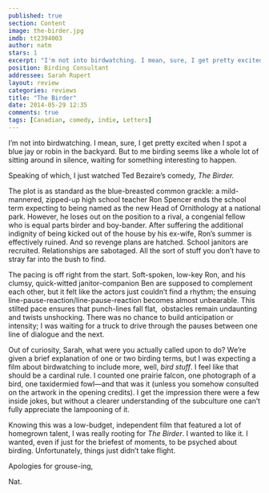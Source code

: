 ```yaml
---
published: true
section: Content
image: the-birder.jpg
imdb: tt2394003
author: natm
stars: 1
excerpt: "I'm not into birdwatching. I mean, sure, I get pretty excited when I spot a blue jay or robin in the backyard. But to me birding seems like a whole lot of sitting around in silence, waiting for something interesting to happen."
position: Birding Consultant
addressee: Sarah Rupert
layout: review
categories: reviews
title: "The Birder"
date: 2014-05-29 12:35
comments: true
tags: [Canadian, comedy, indie, Letters]
---
```

<p>I&rsquo;m not into birdwatching. I mean, sure, I get pretty excited when I spot a blue jay or robin in the backyard. But to me birding seems like a whole lot of sitting around in silence, waiting for something interesting to happen.</p>
<p>Speaking of which, I just watched Ted Bezaire&rsquo;s comedy,&nbsp;<em>The Birder.</em>&nbsp;</p>
<p>The plot is as standard as the blue-breasted common grackle: a mild-mannered, zipped-up high school teacher Ron Spencer ends the school term expecting to being named as the new Head of Ornithology at a national park. However, he loses out on the position to a rival, a congenial fellow who is equal parts birder and boy-bander. After suffering the additional indignity of being kicked out of the house by his ex-wife, Ron&rsquo;s summer is effectively ruined. And so revenge plans are hatched. School janitors are recruited. Relationships are sabotaged. All the sort of stuff you don&rsquo;t have to stray far into the bush to find.</p>
<p>The pacing is off right from the start. Soft-spoken, low-key Ron, and his clumsy, quick-witted janitor-companion Ben are supposed to complement each other, but it felt like the actors just couldn&rsquo;t find a rhythm; the ensuing line-pause-reaction/line-pause-reaction becomes almost unbearable. This stilted pace ensures that punch-lines fall flat, &nbsp;obstacles remain undaunting and twists unshocking. There was no chance to build anticipation or intensity; I was waiting for a truck to drive through the pauses between one line of dialogue and the next.</p>
<p>Out of curiosity, Sarah, what were you actually called upon to do? We&rsquo;re given a brief explanation of one or two birding terms, but I was expecting a film about birdwatching to include more, well,&nbsp;<em>bird stuff</em>. I feel like that should be a cardinal rule. I counted one prairie falcon, one photograph of a bird, one taxidermied fowl&mdash;and that was it (unless you somehow consulted on the artwork in the opening credits). I get the impression there were a few inside jokes, but without a clearer understanding of the subculture one can&rsquo;t fully appreciate the lampooning of it.</p>
<p>Knowing this was a low-budget, independent film that featured a lot of homegrown talent, I was really rooting for&nbsp;<em>The Birder</em>. I wanted to like it. I wanted, even if just for the briefest of moments, to be psyched about birding. Unfortunately, things just didn&rsquo;t take flight.</p>
<p>Apologies for grouse-ing,</p>
<p>Nat.&nbsp;</p>
